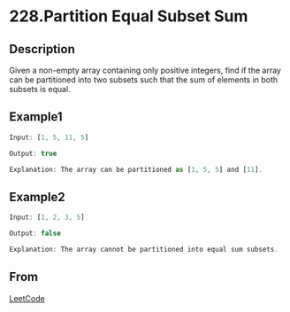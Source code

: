 # 228.Partition Equal Subset Sum

## Description

Given a non-empty array containing only positive integers, find if the array can be partitioned into two subsets such that the sum of elements in both subsets is equal.

## Example1

```javascript
Input: [1, 5, 11, 5]

Output: true

Explanation: The array can be partitioned as [1, 5, 5] and [11].
```

## Example2

```javascript
Input: [1, 2, 3, 5]

Output: false

Explanation: The array cannot be partitioned into equal sum subsets.
```

## From

[LeetCode](https://leetcode.com/problems/partition-equal-subset-sum)
